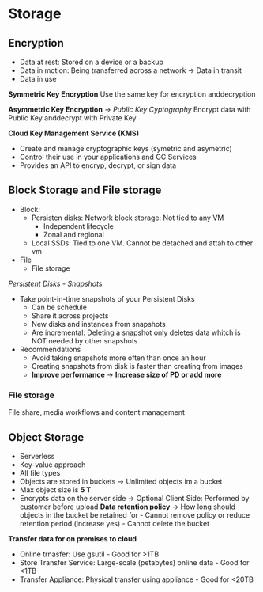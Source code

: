 # Storage

## Encryption

- Data at rest: Stored on a device or a backup
- Data in motion: Being transferred across a network -> Data in transit
- Data in use

**Symmetric Key Encryption**
Use the same key for encryption anddecryption

**Asymmetric Key Encryption** -> *Public Key Cyptography*
Encrypt  data  with  Public  Key  anddecrypt with Private Key

**Cloud Key Management Service (KMS)**
- Create and manage cryptographic keys (symetric and asymetric)
- Control their use in your applications and GC Services
- Provides an API to encryp, decrypt, or sign data

## Block Storage and File storage
- Block:
    - Persisten disks: Network block storage: Not tied to any VM
        - Independent lifecycle
        - Zonal and regional
    - Local SSDs: Tied to one VM. Cannot be detached and attah to other vm
- File
    - File storage

*Persistent Disks - Snapshots*
- Take point-in-time snapshots of your Persistent Disks
    - Can be schedule
    - Share it across projects
    - New disks and instances from snapshots
    - Are incremental: Deleting a snapshot only deletes data whitch is NOT needed by other snapshots
- Recommendations
    - Avoid taking snapshots more often than once an hour
    - Creating snapshots from disk is faster than creating from images
    - **Improve performance** -> **Increase size of PD or add more**

### File storage
File share, media workflows and content management

## Object Storage
- Serverless
- Key-value approach
- All file types
- Objects are stored in buckets -> Unlimited objects im a bucket
- Max object size is **5 T**
- Encrypts data on the server side -> Optional Client Side: Performed by customer before upload
    **Data retention policy** -> How long should objects in the bucket be retained for
        - Cannot remove policy or reduce retention period (increase yes)
        - Cannot delete the bucket

**Transfer data for on premises to cloud**
- Online trnasfer: Use gsutil - Good for >1TB
- Store Transfer Service: Large-scale (petabytes) online data - Good for <1TB
- Transfer Appliance: Physical transfer using appliance - Good for <20TB